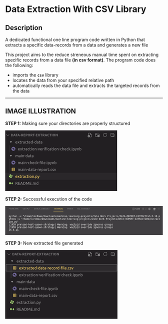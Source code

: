 # Data Extraction With CSV Library

## Description

A dedicated functional one line program code written in Python that extracts a specific data-records from a data and generates a new file

This project aims to the reduce streneous manual time spent on extracting specific records from a data file **(in csv format)**. The program code does the following:

* imports the **`csv`** library
* locates the data from your specified relative path
* automatically reads the data file and extracts the targeted records from the data

-------

## IMAGE ILLUSTRATION

**STEP 1:** Making sure your directories are properly structured

![main directory structure](img/directory-structure-1.png)

**STEP 2:** Successful execution of the code

![successful code](img/successful-code-execution.png)

**STEP 3:** New extracted file generated

![new directory](img/directory-structure-2.png)
